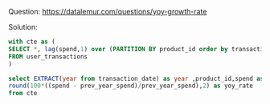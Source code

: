 Question: https://datalemur.com/questions/yoy-growth-rate

Solution:
```sql
with cte as (
SELECT *, lag(spend,1) over (PARTITION BY product_id order by transaction_date) as prev_year_spend
FROM user_transactions
)

select EXTRACT(year from transaction_date) as year ,product_id,spend as curr_year_spend , prev_year_spend , 
round(100*((spend - prev_year_spend)/prev_year_spend),2) as yoy_rate
from cte
```